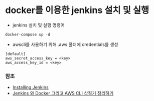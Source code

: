 # docker를 이용한 jenkins 설치 및 실행

- jenkins 설치 및 실행 명령어

```
docker-compose up -d
```

- awscli를 사용하기 위해 .aws 폴더에 credentials를 생성

```
[default]
aws_secret_access_key = <key>
aws_access_key_id = <key>
```


### 참조

- [Installing Jenkins](https://www.jenkins.io/doc/book/installing/)
- [Jenkins 와 Docker 그리고 AWS CLI 삽질기 정리하기](https://medium.com/@pks2974/jenkins-%EC%99%80-docker-%EA%B7%B8%EB%A6%AC%EA%B3%A0-aws-cli-%EC%82%BD%EC%A7%88%EA%B8%B0-%EC%A0%95%EB%A6%AC%ED%95%98%EA%B8%B0-e728986960e2)